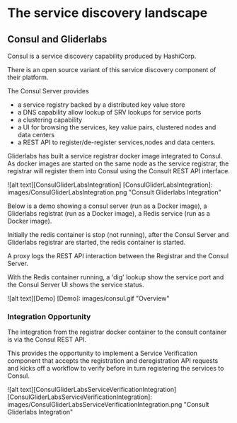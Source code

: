 # The service discovery landscape


## Consul and Gliderlabs

Consul is a service discovery capability produced by HashiCorp.

There is an open source variant of this service discovery component of their platform.

The Consul Server provides
 - a service registry backed by a distributed key value store
 - a DNS capability allow lookup of SRV lookups for service ports
 - a clustering capability
 - a UI for browsing the services, key value pairs, clustered nodes and data centers
 - a REST API to register/de-register services,nodes and data centers.

Gliderlabs has built a service registrar docker image integrated to Consul.
As docker images are started on the same node as the service registrar, the registrar will register them into Consul using the Consult REST API interface.

![alt text][ConsulGliderLabsIntegration]
[ConsulGliderLabsIntegration]: images/ConsulGliderLabsIntegration.png "Consult Gliderlabs Integration"


Below is a demo showing a consul server (run as a Docker image),
a Gliderlabs registrat (run as a Docker image),
a Redis service (run as a Docker image).

Initially the redis container is stop (not running), after the Consul Server and Gliderlabs registrar are started, the redis container is started.

A proxy logs the REST API interaction between the Registrar and the Consul Server.

With the Redis container running, a 'dig' lookup show the service port and the Consul Server UI shows the service status.

![alt text][Demo]
[Demo]: images/consul.gif "Overview"


###  Integration Opportunity

The integration from the registrar docker container to the consult container is via the Consul REST API.  

This provides the opportunity to implement a Service Verification component that accepts the registration and deregistration API requests and kicks off a workflow to verify before in turn registering the services to Consul.

![alt text][ConsulGliderLabsServiceVerificationIntegration]
[ConsulGliderLabsServiceVerificationIntegration]: images/ConsulGliderLabsServiceVerificationIntegration.png "Consult Gliderlabs Integration"

